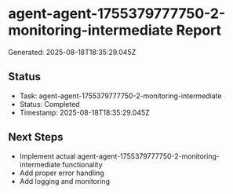 # agent-agent-1755379777750-2-monitoring-intermediate Report

Generated: 2025-08-18T18:35:29.045Z

## Status
- Task: agent-agent-1755379777750-2-monitoring-intermediate
- Status: Completed
- Timestamp: 2025-08-18T18:35:29.045Z

## Next Steps
- Implement actual agent-agent-1755379777750-2-monitoring-intermediate functionality
- Add proper error handling
- Add logging and monitoring
